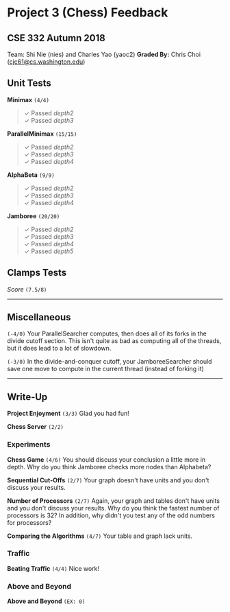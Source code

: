 # Project 3 (Chess) Feedback #
## CSE 332 Autumn 2018 ##

Team: Shi Nie (nies) and Charles Yao (yaoc2)
**Graded By:** Chris Choi (cjc61@cs.washington.edu)
<br>

## Unit Tests ##

**Minimax**  `(4/4)`
> ✓ Passed *depth2* <br>
> ✓ Passed *depth3* <br>

**ParallelMinimax**  `(15/15)`
> ✓ Passed *depth2* <br>
> ✓ Passed *depth3* <br>
> ✓ Passed *depth4* <br>

**AlphaBeta**  `(9/9)`
> ✓ Passed *depth2* <br>
> ✓ Passed *depth3* <br>
> ✓ Passed *depth4* <br>

**Jamboree**  `(20/20)`
> ✓ Passed *depth2* <br>
> ✓ Passed *depth3* <br>
> ✓ Passed *depth4* <br>
> ✓ Passed *depth5* <br>

## Clamps Tests ##

*Score*
`(7.5/8)`


--------

## Miscellaneous ##

`(-4/0)`
Your ParallelSearcher computes, then does all of its forks in the divide cutoff
section. This isn't quite as bad as computing all of the threads, but it does lead
to a lot of slowdown.

`(-3/0)`
In the divide-and-conquer cutoff, your
JamboreeSearcher should save one move to compute in
the current thread (instead of forking it)


--------

## Write-Up ##

**Project Enjoyment**
`(3/3)`
Glad you had fun!

**Chess Server**
`(2/2)`

### Experiments ###

**Chess Game**
`(4/6)`
You should discuss your conclusion a little more in depth. Why do you think
Jamboree checks more nodes than Alphabeta?

**Sequential Cut-Offs**
`(2/7)`
Your graph doesn't have units and you don't discuss your results.

**Number of Processors**
`(2/7)`
Again, your graph and tables don't have units and you don't discuss your
results. Why do you think the fastest number of processors is 32? In addition,
why didn't you test any of the odd numbers for processors?

**Comparing the Algorithms**
`(4/7)`
Your table and graph lack units.

### Traffic ###

**Beating Traffic**
`(4/4)`
Nice work!

### Above and Beyond ###

**Above and Beyond**
`(EX: 0)`
